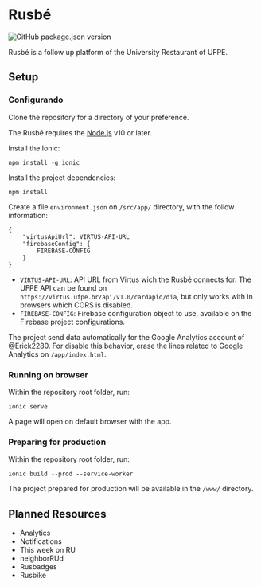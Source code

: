 # Rusbé

![GitHub package.json version](https://img.shields.io/github/package-json/v/erick2280/rusbe-web-client)

Rusbé is a follow up platform of the University Restaurant of UFPE.

## Setup

### Configurando

Clone the repository for a directory of your preference.

The Rusbé requires the [Node.js](https://nodejs.org) v10 or later.

Install the Ionic:

    npm install -g ionic

Install the project dependencies:

    npm install

Create a file `environment.json` on `/src/app/` directory, with the follow information:

    {
        "virtusApiUrl": VIRTUS-API-URL 
        "firebaseConfig": {
            FIREBASE-CONFIG
        }
    }

- `VIRTUS-API-URL`: API URL from Virtus wich the Rusbé connects for. The UFPE API can be found on `https://virtus.ufpe.br/api/v1.0/cardapio/dia`, but only works with in browsers which CORS is disabled.
- `FIREBASE-CONFIG`: Firebase configuration object to use, available on the Firebase project configurations.

The project send data automatically for the Google Analytics account of @Erick2280. For disable this behavior, erase the lines related to Google Analytics on `/app/index.html`.

### Running on browser

Within the repository root folder, run:

    ionic serve

A page will open on default browser with the app.

### Preparing for production

Within the repository root folder, run:

    ionic build --prod --service-worker

The project prepared for production will be available in the `/www/` directory.

## Planned Resources

- Analytics
- Notifications
- This week on RU
- neighborRUd
- Rusbadges
- Rusbike
